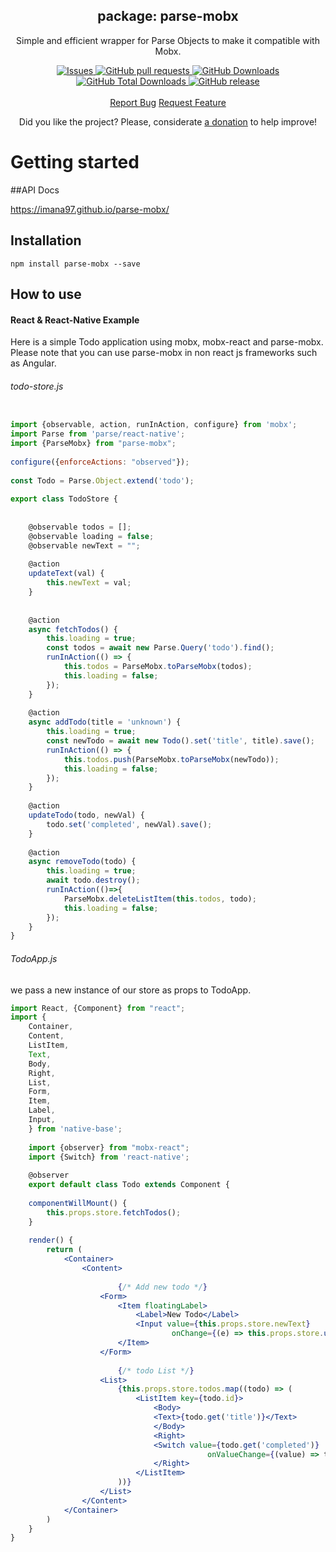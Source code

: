 <p align="center">
 
 <h2 align="center">package: parse-mobx</h2>
 <p align="center">Simple and efficient wrapper for Parse Objects to make it compatible with Mobx.</p>
  <p align="center">
    <a href="https://github.com/imana97/parse-mobx/ts-npm-package-boilerplate/issues">
      <img alt="Issues" src="https://img.shields.io/github/issues/imana97/parse-mobx?style=flat&color=336791" />
    </a>
    <a href="https://github.com/imana97/parse-mobx/pulls">
      <img alt="GitHub pull requests" src="https://img.shields.io/github/issues-pr/imana97/parse-mobx?style=flat&color=336791" />
    </a>
     <a href="https://github.com/imana97/parse-mobx">
      <img alt="GitHub Downloads" src="https://img.shields.io/npm/dw/parse-mobx?style=flat&color=336791" />
    </a>
    <a href="https://github.com/imana97/parse-mobx/">
      <img alt="GitHub Total Downloads" src="https://img.shields.io/npm/dt/parse-mobx?color=336791&label=Total%20downloads" />
    </a>
 <a href="https://github.com/imana97/parse-mobx/">
      <img alt="GitHub release" src="https://img.shields.io/github/release/imana97/parse-mobx.svg?style=flat&color=336791" />
    </a>
    <br />
    <br />
  <a href="https://github.com/imana97/parse-mobx/issues/new/choose">Report Bug</a>
  <a href="https://github.com/imana97/parse-mobx/issues/new/choose">Request Feature</a>
  </p>
 
<p align="center">Did you like the project? Please, considerate <a href="https://www.buymeacoffee.com/imana97">a donation</a> to help improve!</p>


# Getting started

##API Docs 

https://imana97.github.io/parse-mobx/

## Installation

```shell
npm install parse-mobx --save
```

    
## How to use

#### React & React-Native Example
Here is a simple Todo application using mobx, mobx-react and parse-mobx.
Please note that you can use parse-mobx in non react js frameworks such as
Angular.

###### todo-store.js

```javascript

import {observable, action, runInAction, configure} from 'mobx';
import Parse from 'parse/react-native';
import {ParseMobx} from "parse-mobx";
    
configure({enforceActions: "observed"});
    
const Todo = Parse.Object.extend('todo');
    
export class TodoStore {
    
    
    @observable todos = [];
    @observable loading = false;
    @observable newText = "";
    
    @action
    updateText(val) {
        this.newText = val;
    }
    
    
    @action
    async fetchTodos() {
        this.loading = true;
        const todos = await new Parse.Query('todo').find();
        runInAction(() => {
            this.todos = ParseMobx.toParseMobx(todos);
            this.loading = false;
        });
    }
    
    @action
    async addTodo(title = 'unknown') {
        this.loading = true;
        const newTodo = await new Todo().set('title', title).save();
        runInAction(() => {
            this.todos.push(ParseMobx.toParseMobx(newTodo));
            this.loading = false;
        });
    }
    
    @action
    updateTodo(todo, newVal) {
        todo.set('completed', newVal).save();
    }
        
    @action
    async removeTodo(todo) {
        this.loading = true;
        await todo.destroy();
        runInAction(()=>{
            ParseMobx.deleteListItem(this.todos, todo);
            this.loading = false;
        });
    }
}

```

    
    
###### TodoApp.js
we pass a new instance of our store as props to TodoApp.
```jsx
import React, {Component} from "react";
import {
    Container,
    Content,
    ListItem,
    Text,
    Body,
    Right,
    List,
    Form,
    Item,
    Label,
    Input,
    } from 'native-base';
    
    import {observer} from "mobx-react";
    import {Switch} from 'react-native';
    
    @observer
    export default class Todo extends Component {
        
    componentWillMount() {
        this.props.store.fetchTodos();
    }
        
    render() {
        return (
            <Container>
                <Content>
    
                        {/* Add new todo */}
                    <Form>
                        <Item floatingLabel>
                            <Label>New Todo</Label>
                            <Input value={this.props.store.newText}
                                    onChange={(e) => this.props.store.updateText(e.target.value)}/>
                        </Item>
                    </Form>
    
                        {/* todo List */}
                    <List>
                        {this.props.store.todos.map((todo) => (
                            <ListItem key={todo.id}>
                                <Body>
                                <Text>{todo.get('title')}</Text>
                                </Body>
                                <Right>
                                <Switch value={todo.get('completed')}
                                            onValueChange={(value) => todo.set('completed', value).save()}/>
                                </Right>
                            </ListItem>
                        ))}
                    </List>
                </Content>
            </Container>
        )
    }
}
```




